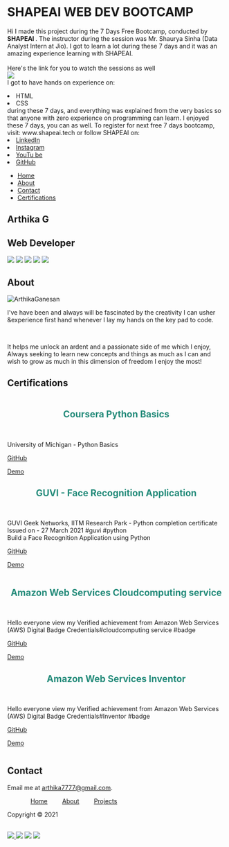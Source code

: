 # SHAPEAI WEB DEV BOOTCAMP
Hi I made this project during the 7 Days Free Bootcamp, conducted by <b> SHAPEAI
</b>.
The instructor during the session was Mr. Shaurya Sinha (Data Analyst Intern at Jio). I got to
learn a lot during these 7 days and it was an amazing experience learning with SHAPEAI.
<br><br>Here's the link for you to watch the sessions as well<br>
<a href="https://youtube.com/playlist?list=PL7zl8TDRnbun7K0fECtSMCI2hOCgLBy9a"> <img src="https://github.com/ShapeAI/PYTHON-AND-DATA-ANALYTICS/blob/main/WebD%20poster.png"> </a>
<br>I got to have hands on experience on:
<li>HTML
<li>CSS
<br>during these 7 days, and everything was explained from the very basics so that
anyone with zero experience on programming can learn.
I enjoyed these 7 days, you can as well. To register for next free 7 days bootcamp, visit:
www.shapeai.tech
or follow SHAPEAI on:
<li><a href=
"https://in.linkedin.com/company/shapeai">LinkedIn</a>
<li><a href=
"https://www.instagram.com/shape.ai/?hl=en">Instagram</a>
<li><a
href=
"https://www.youtube.com/channel/UCTUvDLTW9meuDXWcbmISPdA">YouTu
be</a>
<li><a href=
"https://github.com/shapeai">GitHub</a>


<!DOCTYPE html>
<html>
<head>
  <title>Arthika Portfolio</title>
  <style>
    @charset "UTF-8";

*,
*::before,
*::after {
  margin: 0;
  padding: 0;
  box-sizing: border-box;
}

body {
  font-family: "Montserrat", sans-serif;
}

/* Navigation section */

.nav {
  background-color: #248b7a;
  padding: 20px;
}

.nav-ul {
  display: flex;
  flex-direction: row;
  justify-content: flex-end;
  list-style: none;
  font-weight: bold;
}

.nav-ul li > a {
  text-decoration: none;
  color: #ffffff;
}

.nav-ul li {
  margin-left: 40px;
}

/* Hero section */

.hero {
  display: flex;
  flex-direction: column;
  justify-content: center;
  align-items: center;
  background: #c6f1ea;
  min-height: 25rem;
}

.hero__title {
  font-size: 5rem;
  font-weight: bold;
  color: #248b7a;
}

.hero__subtitle {
  font-size: 2.5rem;
  font-weight: normal;
  color: #248b7a;
}

.hero__social {
  font-size: 2.5rem;
  color: #248b7a;
}
.hero__social .fab {
  margin-top: 20px;
  margin-left: 20px;
  transition: all 0.2s ease-in-out;
}

.hero__social .fab:hover {
  transform: scale(1.1);
}

.hero__social > a {
  text-decoration: none;
  color: #248b7a;
}

/* About section  */

#about {
  min-height: 25rem;
}

#about > h1 {
  text-align: center;
  font-size: 2.5rem;
  color: #248b7a;
  margin: 2.5rem 1.875rem;
}

.about__row {
  display: flex;
  flex-direction: row;
  margin: 3.125rem 3.125rem;
}

.about__col-2--avatar {
  flex-basis: 50%;
  min-width: 300px;
}

.about__col-2--avatar img {
  border-radius: 50%;
  width: 200px;
  margin-left: 50px;
}

.about__col-2--txt p {
  font-size: 1.125rem;
  line-height: 1.563rem;
}

/* project section */

#projects {
  min-height: 50rem;
  background: #c6f1ea;
  padding-bottom: 1.25rem;
}

#projects > h1 {
  text-align: center;
  font-size: 2.5rem;
  color: #248b7a;
  padding-top: 3.125rem;
}

.projects__row {
  display: flex;
  flex-direction: row;
  justify-content: space-between;
  align-items: center;
  flex-wrap: wrap;
  margin: 3.125rem 3.125rem;
}

.projects__col-2--project-img {
  flex-basis: 40%;
  min-width: 18.75rem;
}

.projects__col-2--project-img img {
  max-width: 100%;
  max-height: 100%;
  box-shadow: 14px 10px 42px -5px rgba(192, 186, 186, 0.79);
}

.projects__col-2--title {
  width: 37.5rem;
}
.projects__col-2--title h2 {
  text-align: center;
  color: #248b7a;
}

.projects__col-2--title p {
  font-size: 1.125rem;
  line-height: 1.563rem;
  text-align: left;
}

.projects--github-link a {
  display: inline-block;
  margin-top: 20px;
  padding-left: 150px;
  text-decoration: none;
  font-weight: bold;
  color: #248b7a;
}

/* contact section */

#contact {
  display: flex;
  flex-direction: column;
  justify-content: center;
  align-items: center;
  background: #ffffff;
  min-height: 11rem;
}

.contact__title {
  font-size: 2.5rem;
  font-weight: bold;
  color: #248b7a;
}

.contact__email {
  font-size: 1.125rem;
  margin-top: 1.25rem;
}

.contact__email a {
  text-decoration: none;
  color: #248b7a;
  font-weight: bold;
}

/* footer section */

.footer {
  display: flex;
  flex-direction: column;
  min-height: 18rem;
  background: #c6f1ea;
}

.footer__nav {
  text-align: center;
  font-size: 1.5rem;
  margin-top: 3.75rem;
}
.footer__nav--ul li {
  display: inline-block;
  margin-left: 1.875rem;
}

.footer__nav--ul a {
  text-decoration: none;
  font-weight: bold;
  color: #248b7a;
}

.footer__copyright {
  text-align: center;
  font-size: 1.125rem;
  margin-top: 1.25rem;
}

.footer__social {
  text-align: center;
  font-size: 2rem;
  color: #248b7a;
}

.linkedin{
  height: 30px;
}

.footer__social .fab {
  margin-top: 20px;
  margin-left: 15px;
  transition: all 0.2s ease-in-out;
}

.footer__social .fab:hover {
  transform: scale(1.1);
}

.footer__social > a {
  text-decoration: none;
  color: #248b7a;
}

/* media queries */

@media (min-width: 481px) and (max-width: 767px) and (orientation: landscape) {
  /* About section  */

  #about > h1 {
    display: none;
  }

  .about__row {
    display: flex;
    flex-direction: row;
    flex-wrap: wrap;
    margin: 3.125rem 3.125rem;
  }

  .about__col-2--avatar img {
    border-radius: 50%;
    width: 160px;
    margin-left: 13.75rem;
    margin-top: -6.875rem;
  }

  .about__col-2--txt p {
    margin-top: 1.875rem;
    font-size: 1.125rem;
    line-height: 1.563rem;
  }

  /* project section */

  .projects__row {
    display: flex;
    flex-direction: row;
    flex-wrap: wrap;
    justify-content: space-between;
    align-items: center;
    margin: 3.125rem 3.125rem;
  }

  .projects__col-2--project-img {
    flex-basis: 40%;
    min-width: 18.75rem;
    order: 1;
    margin-left: 150px;
    margin-top: 20px;
  }

  .projects__col-2--project-img img {
    max-width: 90%;
    max-height: 90%;
    box-shadow: 14px 10px 42px -5px rgba(192, 186, 186, 0.79);
  }
}

/* 
 Mostly all smartphones
*/

@media (max-width: 576px) {
  #about > h1 {
    display: none;
  }

  .about__row {
    display: flex;
    flex-direction: row;
    flex-wrap: wrap;
    margin: 3.125rem 3.125rem;
  }

  .about__col-2--avatar img {
    border-radius: 50%;
    width: 160px;
    margin-left: 8.75rem;
    margin-top: -6.875rem;
  }

  .about__col-2--txt p {
    margin-top: 1.875rem;
    font-size: 1.125rem;
    line-height: 1.563rem;
  }

  /* project section */

  .projects__row {
    display: flex;
    flex-direction: row;
    flex-wrap: wrap;
    justify-content: space-between;
    align-items: center;
    margin: 3.125rem 3.125rem;
  }

  .projects__col-2--project-img {
    flex-basis: 40%;
    min-width: 18.75rem;
    order: 1;
    margin-left: 50px;
    margin-top: 20px;
  }

  .projects__col-2--project-img img {
    max-width: 90%;
    max-height: 90%;
    box-shadow: 14px 10px 42px -5px rgba(192, 186, 186, 0.79);
  }
}

  </style>
</head>
<body>
<!-- header section -->
<section id="header">
  <nav class="nav">
    <ul class="nav-ul">
      <li><a href="#header">Home</a></li>
      <li><a href="#about">About</a></li>
      <li><a href="#contact">Contact</a></li>
      <li><a href="#projects">Certifications</a></li>
    </ul>
  </nav>
</section>

<!-- Hero section -->
<section class="hero">
  <h1 class="hero__title">Arthika G</h1>
  <h2 class="hero__subtitle">Web Developer</h2>
  <div class="hero__social">
    <a href="https://www.linkedin.com/in/arthikag/" target="_blank"><img class="linkedin" src="https://lh3.googleusercontent.com/proxy/_PplJuOQQwlQRcdx80xRqbmec267hfrCvRAUKie67z2IaXzp2incZAQk04rC5WQSYEHBdNS9Ocznkgn_a_uvDvOawzW-wIuw79pfg5O85rAdmol-ikU3WF7Hd28cRqwOTOk"></a>
    <a href="https://github.com/arthikag" target="_blank"><img class="linkedin" src="https://github.githubassets.com/images/modules/logos_page/GitHub-Mark.png"></a>
    <a href="https://twitter.com/ArthikaGanesan" target="_blank"><img class="linkedin" src="http://assets.stickpng.com/images/580b57fcd9996e24bc43c53e.png"></a>
    <a href="https://devpost.com/20eucs015" target="_blank"><img class="linkedin" src="https://img.favpng.com/11/23/21/logo-computer-icons-font-png-favpng-vb1Rt9tabfa32j3PAZkpYEzqR_t.jpg"></a>
    <a href="https://drive.google.com/file/d/1zR0wl9JlgKPdSt5YuyGATGLXd1cEIgTp/view" target="_blank"><img class="linkedin" src="https://mir-s3-cdn-cf.behance.net/project_modules/max_1200/a821629507501.560d4c2a6b211.png"></a>
  </div>
</section>

<!-- About section -->

<section id="about">
  <h1>About</h1>
  <div class="about__row">
    <div class="about__col-2--avatar">
      <img src="https://avatars.githubusercontent.com/u/74757067?s=400&u=78c2d6332fe43deeed36c04b9d5860f9661930cf&v=4" alt="ArthikaGanesan" />
    </div>
    <div class="about__col-2--txt">
      <p>
        I've have been and always will be fascinated by the creativity I can usher &experience first hand whenever I lay my hands on the key pad to code. 
      </p>
      <br />
      <p>
        It helps me unlock an ardent and a passionate side of me which I enjoy, Always seeking to learn new concepts and things as much as I can and wish to grow as much in this dimension of freedom I enjoy the most! 
      </p>
    </div>
  </div>
</section>
<!-- projects section -->
<section id="projects">
  <h1>Certifications</h1>
  <div class="projects__row">
    <div class="projects__col-2--project-img">
      <img src="https://media-exp1.licdn.com/dms/image/sync/C4D27AQFFwvf7DgzTig/articleshare-shrink_800/0/1619237974409?e=1619676000&v=beta&t=AHfrS0ATOeOSaMGjhwPPWufSFCIdBe746Pn8QhlVFYc" alt="" />
    </div>
    <div class="projects__col-2--title">
      <h2>Coursera  Python Basics</h2>
      <br />
      <p>
        University of Michigan - Python Basics
      </p>
      <div class="projects--github-link">
        <a href="https://github.com/arthikag">
          <p>GitHub</p>
        </a>
        <a href="https://github.com/arthikag">
          <p>Demo</p>
        </a>
      </div>
    </div>
  </div>

  <div class="projects__row">
    <div class="projects__col-2--title">
      <h2>GUVI - Face Recognition Application</h2>
      <br />
      <p>
       GUVI Geek Networks, IITM Research Park - Python completion certificate
Issued on - 27 March 2021 #guvi #python<br>
Build a Face Recognition Application using Python
      </p>
      <div class="projects--github-link">
        <a href="https://github.com/arthikag">
          <p>GitHub</p>
        </a>
        <a href="https://github.com/arthikag">
          <p>Demo</p>
        </a>
      </div>
    </div>
    <div class="projects__col-2--project-img">
      <img src="https://media-exp1.licdn.com/dms/image/C4D22AQGdNr4IVMhJUQ/feedshare-shrink_800/0/1618908471784?e=1622678400&v=beta&t=k5HL_0ytO0p-msbVfgv94TuP3vL2n8HTwM9-YnAH710" alt="" />
    </div>
  </div>

  <div class="projects__row">
    <div class="projects__col-2--project-img">
      <img src="https://media-exp1.licdn.com/dms/image/C4D22AQFDV-_Ha2N8iQ/feedshare-shrink_800/0/1608125251054?e=1622678400&v=beta&t=z_jgQSJ9wvtT1mtr7x6lWVbJvYxZsqfRUw6Bjhs8VaM" alt="" />
    </div>
    <div class="projects__col-2--title">
      <h2>Amazon Web Services Cloudcomputing service</h2>
      <br />
      <p>
        Hello everyone view my Verified achievement from Amazon Web Services (AWS) Digital Badge Credentials#cloudcomputing service #badge
      </p>
      <div class="projects--github-link">
        <a href="https://github.com/arthikag">
          <p>GitHub</p>
        </a>
        <a href="https://github.com/arthikag">
          <p>Demo</p>
        </a>
      </div>
    </div>
  </div>

  <div class="projects__row">
    <div class="projects__col-2--title">
      <h2>Amazon Web Services Inventor</h2>
      <br />
      <p>
        Hello everyone view my Verified achievement from Amazon Web Services (AWS) Digital Badge Credentials#Inventor #badge
      </p>
      <div class="projects--github-link">
        <a href="https://github.com/arthikag">
          <p>GitHub</p>
        </a>
        <a href="https://github.com/arthikag">
          <p>Demo</p>
        </a>
      </div>
    </div>
    <div class="projects__col-2--project-img">
      <img src="https://media-exp1.licdn.com/dms/image/C4D22AQFnkkSKUQC7Yg/feedshare-shrink_800/0/1608125189740?e=1622678400&v=beta&t=0rm0jxmvvhCEFHozGB7ukX1ya77xHtNmxB_mAHR3_os" alt="" />
    </div>
  </div>
</section>
<!-- contact section -->
<section id="contact">
  <h1 class="contact__title">Contact</h1>
  <p class="contact__email">
    Email me at
    <a href="mailto:arthika7777@gmail.com?subject=Hello! Arthika">arthika7777@gmail.com</a>.
  </p>
</section>
<!-- footer section -->
<section class="footer">
  <nav class="footer__nav">
    <ul class="footer__nav--ul">
      <li><a href="#header">Home</a></li>
      <li><a href="#about">About</a></li>
      <li><a href="#projects">Projects</a></li>
    </ul>
  </nav>
  <p class="footer__copyright">Copyright &copy; 2021</p><br>
  <div class="footer__social">
    <a href="https://www.linkedin.com/in/arthikag/" target="_blank"><img class="linkedin" src="https://lh3.googleusercontent.com/proxy/_PplJuOQQwlQRcdx80xRqbmec267hfrCvRAUKie67z2IaXzp2incZAQk04rC5WQSYEHBdNS9Ocznkgn_a_uvDvOawzW-wIuw79pfg5O85rAdmol-ikU3WF7Hd28cRqwOTOk">
    <a href="https://github.com/arthikag" target="_blank"><img class="linkedin" src="https://github.githubassets.com/images/modules/logos_page/GitHub-Mark.png"></a>
    <a href="https://twitter.com/ArthikaGanesan" target="_blank"><img class="linkedin" src="http://assets.stickpng.com/images/580b57fcd9996e24bc43c53e.png"></a>
    <a href="https://devpost.com/20eucs015" target="_blank"><img class="linkedin" src="https://img.favpng.com/11/23/21/logo-computer-icons-font-png-favpng-vb1Rt9tabfa32j3PAZkpYEzqR_t.jpg"></a>
  </div>
</section>
</body>
</html>
